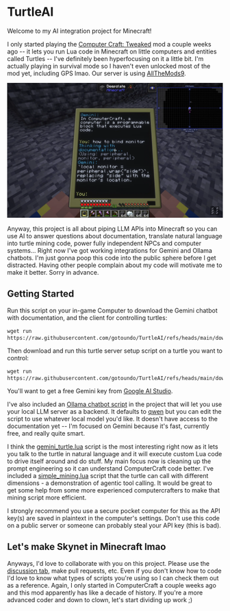 # TurtleAI
Welcome to my AI integration project for Minecraft! 

I only started playing the [Computer Craft: Tweaked](https://tweaked.cc/) mod a couple weeks ago -- it lets you run Lua code in Minecraft on little computers and entities called Turtles -- I've definitely been hyperfocusing on it a little bit. I'm actually playing in survival mode so I haven't even unlocked most of the mod yet, including GPS lmao. Our server is using [AllTheMods9](https://www.curseforge.com/minecraft/modpacks/all-the-mods-9).

![screenshot](readme-screenshot.webp)

Anyway, this project is all about piping LLM APIs into Minecraft so you can use AI to answer questions about documentation, translate natural language into turtle mining code, power fully independent NPCs and computer systems... Right now I've got working integrations for Gemini and Ollama chatbots. I'm just gonna poop this code into the public sphere before I get distracted. Having other people complain about my code will motivate me to make it better. Sorry in advance.

## Getting Started
Run this script on your in-game Computer to download the Gemini chatbot with documentation, and the client for controlling turtles:
```
wget run https://raw.githubusercontent.com/gotoundo/TurtleAI/refs/heads/main/download_turtle_ai_client.lua
```
Then download and run this turtle server setup script on a turtle you want to control:
```
wget run https://raw.githubusercontent.com/gotoundo/TurtleAI/refs/heads/main/download_turtle_ai_server.lua
```
You'll want to get a free Gemini key from [Google AI Studio](https://ai.google.dev/gemini-api/docs/api-key).

I've also included an [Ollama chatbot script](https://github.com/gotoundo/TurtleAI/blob/main/ollama_chat.lua) in the project that will let you use your local LLM server as a backend. It defaults to [qwen](https://ollama.com/library/qwen2.5) but you can edit the script to use whatever local model you'd like. It doesn't have access to the documentation yet -- I'm focused on Gemini because it's fast, currently free, and really quite smart.

I think the [gemini_turtle.lua](https://github.com/gotoundo/TurtleAI/blob/main/gemini_turtle.lua) script is the most interesting right now as it lets you talk to the turtle in natural language and it will execute custom Lua code to drive itself around and do stuff. My main focus now is cleaning up the prompt engineering so it can understand ComputerCraft code better. I've included a [simple_mining.lua](https://github.com/gotoundo/TurtleAI/blob/main/simple_mining.lua) script that the turtle can call with different dimensions - a demonstration of agentic tool calling. It would be great to get some help from some more experienced computercrafters to make that mining script more efficient.

I strongly recommend you use a secure pocket computer for this as the API key(s) are saved in plaintext in the computer's settings. Don't use this code on a public server or someone can probably steal your API key (this is bad).

## Let's make Skynet in Minecraft lmao
Anyways, I'd love to collaborate with you on this project. Please use the [discussion tab](https://github.com/gotoundo/TurtleAI/discussions), make pull requests, etc. Even if you don't know how to code I'd love to know what types of scripts you're using so I can check them out as a reference. Again, I only started in ComputerCraft a couple weeks ago and this mod apparently has like a decade of history. If you're a more advanced coder and down to clown, let's start dividing up work ;)
